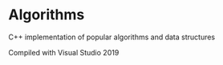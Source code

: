 # Algorithms
C++ implementation of popular algorithms and data structures

Compiled with Visual Studio 2019